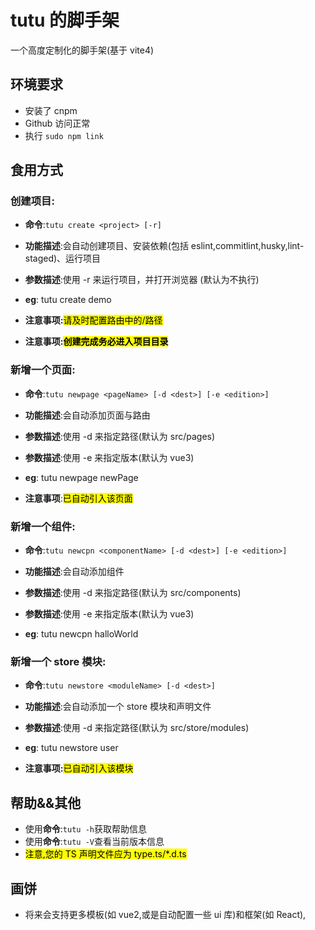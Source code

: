 # tutu 的脚手架

一个高度定制化的脚手架(基于 vite4)

## 环境要求

- 安装了 cnpm
- Github 访问正常
- 执行 `sudo npm link`

## 食用方式

### 创建项目:

- **命令**:`tutu create <project> [-r]`

- **功能描述**:会自动创建项目、安装依赖(包括 eslint,commitlint,husky,lint-staged)、运行项目
- **参数描述**:使用 -r 来运行项目，并打开浏览器 (默认为不执行)
- **eg**: tutu create demo
- **注意事项:**<mark>请及时配置路由中的/路径</mark>
- **注意事项:<mark>创建完成务必进入项目目录**</mark>

### 新增一个页面:

- **命令**:`tutu newpage <pageName> [-d <dest>] [-e <edition>]`

- **功能描述**:会自动添加页面与路由
- **参数描述**:使用 -d 来指定路径(默认为 src/pages)
- **参数描述**:使用 -e 来指定版本(默认为 vue3)
- **eg**: tutu newpage newPage
- **注意事项**:<mark>已自动引入该页面</mark>

### 新增一个组件:

- **命令**:`tutu newcpn <componentName> [-d <dest>] [-e <edition>]`

- **功能描述**:会自动添加组件
- **参数描述**:使用 -d 来指定路径(默认为 src/components)
- **参数描述**:使用 -e 来指定版本(默认为 vue3)
- **eg**: tutu newcpn halloWorld

### 新增一个 store 模块:

- **命令**:`tutu newstore <moduleName> [-d <dest>]`

- **功能描述**:会自动添加一个 store 模块和声明文件
- **参数描述**:使用 -d 来指定路径(默认为 src/store/modules)
- **eg**: tutu newstore user
- **注意事项:**<mark>已自动引入该模块</mark>

## 帮助&&其他

- 使用**命令**:`tutu -h`获取帮助信息
- 使用**命令**:`tutu -V`查看当前版本信息
- <mark>注意,您的 TS 声明文件应为 type.ts/\*.d.ts</mark>

## 画饼

- 将来会支持更多模板(如 vue2,或是自动配置一些 ui 库)和框架(如 React),
